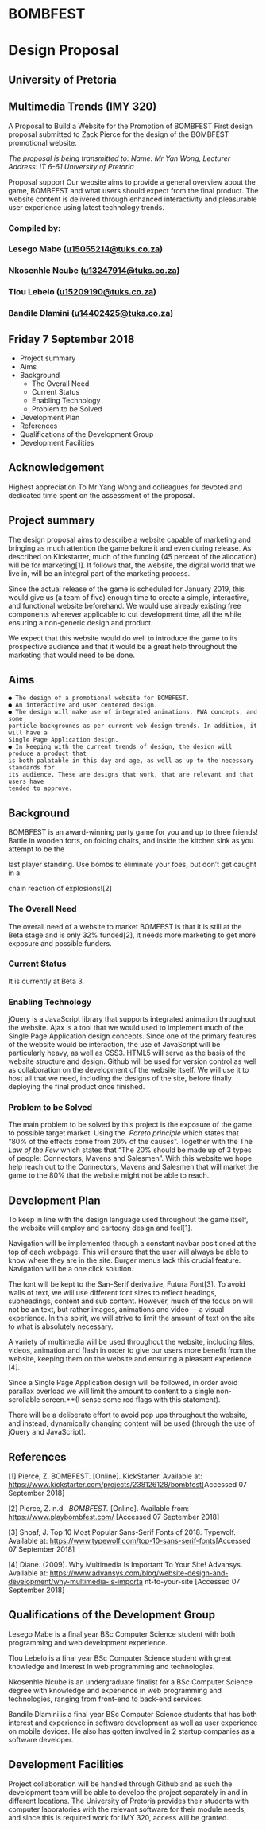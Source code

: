 # BOMBFEST

# Design Proposal

## University of Pretoria

## Multimedia Trends (IMY 320)

A Proposal to Build a Website for the Promotion of BOMBFEST
First design proposal submitted to Zack Pierce for the design of the BOMBFEST promotional
website.

_The proposal is being transmitted to:
Name: Mr Yan Wong, Lecturer
Address: IT 6-61 University of Pretoria_

Proposal support
Our website aims to provide a general overview about the game, BOMBFEST and
what users should expect from the final product. The website content is delivered
through enhanced interactivity and pleasurable user experience using latest
technology trends.

### Compiled by:

### Lesego Mabe (u15055214@tuks.co.za)

### Nkosenhle Ncube (u13247914@tuks.co.za)

### Tlou Lebelo (u15209190@tuks.co.za)

### Bandile Dlamini (u14402425@tuks.co.za)

## Friday 7 September 2018


- Project summary
- Aims
- Background
   - The Overall Need
   - Current Status
   - Enabling Technology
   - Problem to be Solved
- Development Plan
- References
- Qualifications of the Development Group
- Development Facilities


## Acknowledgement

Highest appreciation To Mr Yang Wong and colleagues for devoted and
dedicated time spent on the assessment of the proposal.


## Project summary

The design proposal aims to describe a website capable of marketing and bringing as much
attention the game before it and even during release. As described on Kickstarter, much of
the funding (45 percent of the allocation) will be for marketing​[1]​. It follows that, the website,
the digital world that we live in, will be an integral part of the marketing process.

Since the actual release of the game is scheduled for January 2019, this would give us (a
team of five) enough time to create a simple, interactive, and functional website beforehand.
We would use already existing free components wherever applicable to cut development
time, all the while ensuring a non-generic design and product.

We expect that this website would do well to introduce the game to its prospective audience
and that it would be a great help throughout the marketing that would need to be done.

## Aims

```
● The design of a promotional website for BOMBFEST.
● An interactive and user centered design.
● The design will make use of integrated animations, PWA concepts, and some
particle backgrounds as per current web design trends. In addition, it will have a
Single Page Application design.
● In keeping with the current trends of design, the design will produce a product that
is both palatable in this day and age, as well as up to the necessary standards for
its audience. These are designs that work, that are relevant and that users have
tended to approve.
```
## Background

BOMBFEST is an award-winning party game for you and up to three friends! Battle in
wooden forts, on folding chairs, and inside the kitchen sink as you attempt to be the

last player standing. Use bombs to eliminate your foes, but don’t get caught in a

chain reaction of explosions!​[2]

### The Overall Need

The overall need of a website to market BOMFEST is that it is still at the Beta stage and is
only 32% funded​[2]​, it needs more marketing to get more exposure and possible funders.

### Current Status

It is currently at Beta 3.


### Enabling Technology

jQuery is a JavaScript library that supports integrated animation throughout the website. Ajax
is a tool that we would used to implement much of the Single Page Application design
concepts. Since one of the primary features of the website would be interaction, the use of
JavaScript will be particularly heavy, as well as CSS3.
HTML5 will serve as the basis of the website structure and design.
Github will be used for version control as well as collaboration on the development of the
website itself. We will use it to host all that we need, including the designs of the site, before
finally deploying the final product once finished.

### Problem to be Solved

The main problem to be solved by this project is the exposure of the game to possible target
market. Using the ​ _Pareto principle_ ​ which states that “80% of the effects come from 20% of
the causes”. Together with the The ​ _Law of the Few_ ​which states that “The 20% should be
made up of 3 types of people: Connectors, Mavens and Salesmen”. With this website we
hope help reach out to the Connectors, Mavens and Salesmen that will market the game to
the 80% that the website might not be able to reach.

## Development Plan

To keep in line with the design language used throughout the game itself, the website will
employ and cartoony design and feel​[1]​.

Navigation will be implemented through a constant navbar positioned at the top of each
webpage. This will ensure that the user will always be able to know where they are in the
site. Burger menus lack this crucial feature. Navigation will be a one click solution.

The font will be kept to the San-Serif derivative, Futura Font​[3]​. To avoid walls of text, we will
use different font sizes to reflect headings, subheadings, content and sub content. However,
much of the focus on will not be an text, but rather images, animations and video -- a visual
experience. In this spirit, we will strive to limit the amount of text on the site to what is
absolutely necessary.

A variety of multimedia will be used throughout the website, including files, videos, animation
and flash in order to give our users more benefit from the website, keeping them on the
website and ensuring a pleasant experience​[4]​.

Since a Single Page Application design will be followed, in order avoid parallax overload we
will limit the amount to content to a single non-scrollable screen.**(I sense some red flags
with this statement).


There will be a deliberate effort to avoid pop ups throughout the website, and instead,
dynamically changing content will be used (through the use of jQuery and JavaScript).

## References

[1] Pierce, Z. BOMBFEST. [Online]. KickStarter. Available at:
https://www.kickstarter.com/projects/238126128/bombfest​ [Accessed 07 September 2018]

[2] Pierce, Z. n.d. ​ _BOMBFEST._ ​[Online]. Available from: ​https://www.playbombfest.com/
[Accessed 07 September 2018]

[3] Shoaf, J. Top 10 Most Popular Sans-Serif Fonts of 2018. Typewolf. Available at:
https://www.typewolf.com/top-10-sans-serif-fonts​ [Accessed 07 September 2018]

[4] Diane. (2009). Why Multimedia Is Important To Your Site! Advansys. Available at:
https://www.advansys.com/blog/website-design-and-development/why-multimedia-is-importa
nt-to-your-site​ [Accessed 07 September 2018]

## Qualifications of the Development Group

Lesego Mabe is a final year BSc Computer Science student with both programming and web
development experience.

Tlou Lebelo is a final year BSc Computer Science student with great knowledge and interest
in web programming and technologies.

Nkosenhle Ncube is an undergraduate finalist for a BSc Computer Science degree with
knowledge and experience in web programming and technologies, ranging from front-end to
back-end services.

Bandile Dlamini is a final year BSc Computer Science students that has both interest and
experience in software development as well as user experience on mobile devices. He also
has gotten involved in 2 startup companies as a software developer.

## Development Facilities

Project collaboration will be handled through Github and as such the development team will
be able to develop the project separately in and in different locations. The University of
Pretoria provides their students with computer laboratories with the relevant software for
their module needs, and since this is required work for IMY 320, access will be granted.
